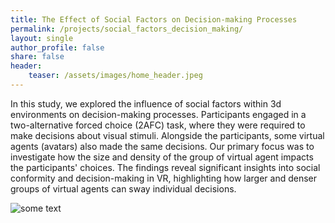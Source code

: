 ```yaml
---
title: The Effect of Social Factors on Decision-making Processes
permalink: /projects/social_factors_decision_making/
layout: single
author_profile: false
share: false
header:
    teaser: /assets/images/home_header.jpeg
---
```

In this study, we explored the influence of social factors within 3d environments on decision-making processes. Participants engaged in a two-alternative forced choice (2AFC) task, where they were required to make decisions about visual stimuli. Alongside the participants, some virtual agents (avatars) also made the same decisions. Our primary focus was to investigate how the size and density of the group of virtual agent impacts the participants' choices. The findings reveal significant insights into social conformity and decision-making in VR, highlighting how larger and denser groups of virtual agents can sway individual decisions.


<img src="../../assets/images/projects/SciOI.mp4" alt="some text">
